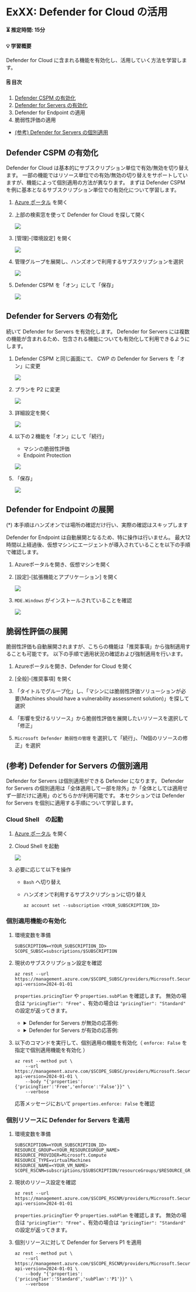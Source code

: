 # ExXX: Defender for Cloud の活用

#### ⏳ 推定時間: 15分

#### 💡 学習概要

Defender for Cloud に含まれる機能を有効化し、活用していく方法を学習します。

#### 🗒️ 目次

1. [Defender CSPM の有効化](#defender-cspm-の有効化)
1. [Defender for Servers の有効化]()
1. Defender for Endpoint の適用
1. 脆弱性評価の適用

* [(参考) Defender for Servers の個別適用](#参考-defender-for-servers-の個別適用)

## Defender CSPM の有効化

Defender for Cloud は基本的にサブスクリプション単位で有効/無効を切り替えます。
一部の機能ではリソース単位での有効/無効の切り替えをサポートしていますが、機能によって個別適用の方法が異なります。
まずは Defender CSPM を例に基本となるサブスクリプション単位での有効化について学習します。

1. [Azure ポータル](https://portal.azure.com/) を開く

1. 上部の検索窓を使って Defender for Cloud を探して開く

    ![](../images/ex03/001-cspm.png)

1. [管理]-[環境設定] を開く

    ![](../images/ex03/002-cspm.png)

1. 管理グループを展開し、ハンズオンで利用するサブスクリプションを選択

    ![](../images/ex03/003-cspm.png)

1. Defender CSPM を「オン」にして「保存」

    ![](../images/ex03/004-cspm.png)


## Defender for Servers の有効化

続いて Defender for Servers を有効化します。
Defender for Servers には複数の機能が含まれるため、包含される機能についても有効化して利用できるようにします。

1. Defender CSPM と同じ画面にて、 CWP の Defender for Servers を「オン」に変更

    ![](../images/ex03/201-servers.png)

1. プランを P2 に変更

    ![](../images/ex03/202-servers.png)

1. 詳細設定を開く

    ![](../images/ex03/203-servers.png)

1. 以下の２機能を「オン」にして「続行」

    - マシンの脆弱性評価
    - Endpoint Protection

    ![](../images/ex03/204-servers.png)

1. 「保存」

    ![](../images/ex03/205-servers.png)


## Defender for Endpoint の展開

(*) 本手順はハンズオンでは場所の確認だけ行い、実際の確認はスキップします

Defender for Endpoint は自動展開となるため、特に操作は行いません。
最大12時間以上経過後、仮想マシンにエージェントが導入されていることを以下の手順で確認します。

1. Azureポータルを開き、仮想マシンを開く

1. [設定]-[拡張機能とアプリケーション] を開く

    ![](../images/ex03/301-endpoint.png)

1. `MDE.Windows` がインストールされていることを確認

    ![](../images/ex03/302-endpoint.png)


## 脆弱性評価の展開

脆弱性評価も自動展開されますが、こちらの機能は「推奨事項」から強制適用することも可能です。
以下の手順で適用状況の確認および強制適用を行います。

1. Azureポータルを開き、Defender for Cloud を開く

1. [全般]-[推奨事項] を開く

1. 「タイトルでグループ化」し、「マシンには脆弱性評価ソリューションが必要(Machines should have a vulnerability assessment solution)」を探して選択

1. 「影響を受けるリソース」から脆弱性評価を展開したいリソースを選択して「修正」

1. `Microsoft Defender 脆弱性の管理` を選択して「続行」、「N個のリソースの修正」を選択



## (参考) Defender for Servers の個別適用

Defender for Servers は個別適用ができる Defender になります。
Defender for Servers の個別適用は「全体適用して一部を除外」か「全体としては適用せず一部だけに適用」のどちらかが利用可能です。
本セクションでは Defender for Servers を個別に適用する手順について学習します。

### Cloud Shell　の起動

1. [Azure ポータル](https://portal.azure.com/) を開く

1. Cloud Shell を起動

    ![](../images/ex03/901-servers.png)

1. 必要に応じて以下を操作

    - `Bash` へ切り替え
    - ハンズオンで利用するサブスクリプションに切り替え

        ```
        az account set --subscription <YOUR_SUBSCRIPTION_ID>
        ```

### 個別適用機能の有効化

1. 環境変数を準備

    ```
    SUBSCRIPTION=<YOUR_SUBSCRIPTION_ID>
    SCOPE_SUBSC=subscriptions/$SUBSCRIPTION
    ```

1. 現状のサブスクリプション設定を確認

    ```
    az rest --url https://management.azure.com/$SCOPE_SUBSC/providers/Microsoft.Security/pricings/VirtualMachines?api-version=2024-01-01 
    ```

    `properties.pricingTier` や `properties.subPlan` を確認します。
    無効の場合は `"pricingTier": "Free"` 、有効の場合は `"pricingTier": "Standard"` の設定が返ってきます。

    - <details>
        <summary>Defender for Servers が無効の応答例: </summary>

        ```
        {
            "id": "/subscriptions/xxxxxxxx-xxxx-xxxx-xxxx-xxxxxxxxxxxx/providers/Microsoft.Security/pricings/VirtualMachines",
            "name": "VirtualMachines",
            "properties": {
                "freeTrialRemainingTime": "PT0S",
                "pricingTier": "Free",
                "resourcesCoverageStatus": "NotCovered"
            },
            "type": "Microsoft.Security/pricings"
        }
        ```

        </details>

    - <details>
        <summary>Defender for Servers が有効の応答例:</summary>

        ```
        {
            "id": "/subscriptions/xxxxxxxx-xxxx-xxxx-xxxx-xxxxxxxxxxxx/providers/Microsoft.Security/pricings/VirtualMachines",
            "name": "VirtualMachines",
            "properties": {
                "enablementTime": "2025-01-04T00:05:39.7654082Z",
                ... (省略) ...
                "freeTrialRemainingTime": "PT0S",
                "pricingTier": "Standard",
                "resourcesCoverageStatus": "FullyCovered",
                "subPlan": "P2"
            },
            "type": "Microsoft.Security/pricings"
        }
        ```

        </details>

1. 以下のコマンドを実行して、個別適用の機能を有効化（ `enforce: False`  を指定で個別適用機能を有効化 ）

    ```
    az rest --method put \
        --url https://management.azure.com/$SCOPE_SUBSC/providers/Microsoft.Security/pricings/VirtualMachines?api-version=2024-01-01 \
        --body "{'properties':{'pricingTier':'Free','enforce':'False'}}" \
        --verbose
    ```

    応答メッセージにおいて `properties.enforce: False` を確認

### 個別リソースに Defender for Servers を適用

1. 環境変数を準備

    ```
    SUBSCRIPTION=<YOUR_SUBSCRIPTION_ID>
    RESOURCE_GROUP=<YOUR_RESOURCEGROUP_NAME>
    RESOURCE_PROVIDER=Microsoft.Compute 
    RESOURCE_TYPE=virtualMachines 
    RESOURCE_NAME=<YOUR_VM_NAME>
    SCOPE_RSCNM=subscriptions/$SUBSCRIPTION/resourceGroups/$RESOURCE_GROUP/providers/$RESOURCE_PROVIDER/$RESOURCE_TYPE/$RESOURCE_NAME
    ```

1. 現状のリソース設定を確認

    ```
    az rest --url https://management.azure.com/$SCOPE_RSCNM/providers/Microsoft.Security/pricings/VirtualMachines?api-version=2024-01-01 
    ```

    `properties.pricingTier` や `properties.subPlan` を確認します。
    無効の場合は `"pricingTier": "Free"` 、有効の場合は `"pricingTier": "Standard"` の設定が返ってきます。

1. 個別リソースに対して Defender for Servers P1 を適用

    ```
    az rest --method put \
        --url https://management.azure.com/$SCOPE_RSCNM/providers/Microsoft.Security/pricings/VirtualMachines?api-version=2024-01-01 \
        --body "{'properties':{'pricingTier':'Standard','subPlan':'P1'}}" \
        --verbose 
    ```

